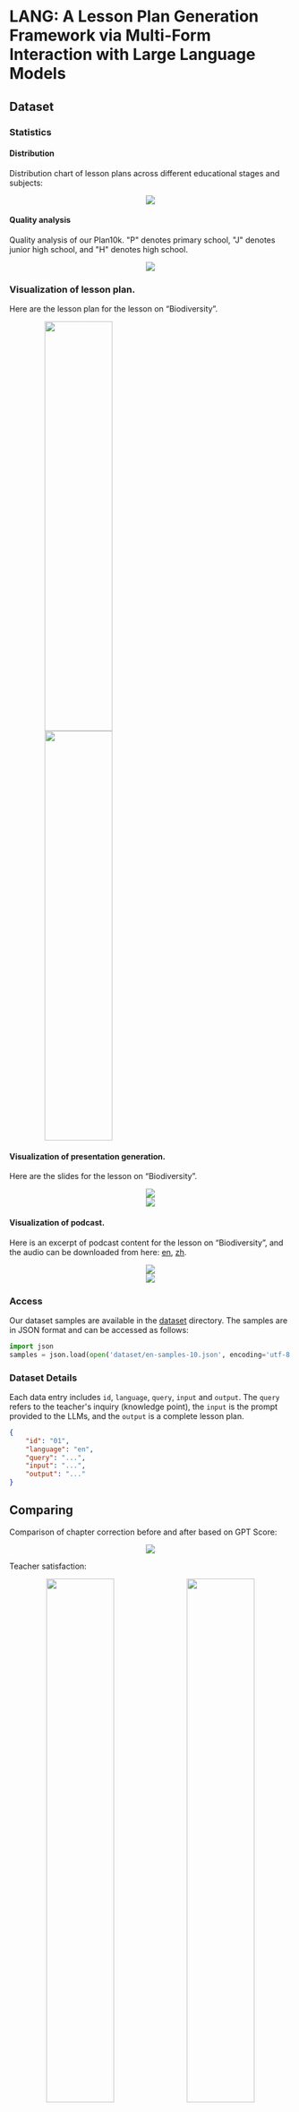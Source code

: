 # LANG: A Lesson Plan Generation Framework via Multi-Form Interaction with Large Language Models

## Dataset

### Statistics

#### Distribution

Distribution chart of lesson plans across different educational stages and subjects:

<div style="text-align: center;">
  <img src="imgs/lesson plan distribution.png">
</div>

#### Quality analysis

Quality analysis of our Plan10k. "P" denotes primary school, "J" denotes junior high school, and "H" denotes high school.

<div style="text-align: center;">
  <img src="imgs/plan10k.png">
</div>

### Visualization of lesson plan.
Here are the lesson plan for the lesson on “Biodiversity”.
<div style="text-align: center;">
  <img src="imgs/plan en.png" width="49%" style="display: flex" height="732px">
  <img src="imgs/plan zh.png" width="49%" style="display: flex" height="732px">
</div>


#### Visualization of presentation generation.
Here are the slides for the lesson on “Biodiversity”.

<div style="text-align: center;">
  <img src="imgs/ppt en.png">
</div>
<div style="text-align: center;">
  <img src="imgs/ppt zh.png">
</div>


#### Visualization of podcast.
Here is an excerpt of podcast content for the lesson on “Biodiversity”, and the audio can be downloaded from here: [en](files/podcast%20en.wav?raw=True), [zh](files/podcast%20zh.wav?raw=True).

<div style="text-align: center;">
  <img src="imgs/podcast en.png">
</div>

<div style="text-align: center;">
  <img src="imgs/podcast zh.png">
</div>

### Access

Our dataset samples are available in the [dataset](dataset) directory. The samples are in JSON format and can be accessed as follows:

```python
import json
samples = json.load(open('dataset/en-samples-10.json', encoding='utf-8'))
```

### Dataset Details

Each data entry includes `id`, `language`, `query`, `input` and `output`. The `query` refers to the teacher's inquiry (knowledge point), the `input` is the prompt provided to the LLMs, and the `output` is a complete lesson plan.

```json
{
    "id": "01",
    "language": "en",
    "query": "...",
    "input": "...",
    "output": "..."
}
```

## Comparing

Comparison of chapter correction before and after based on GPT Score:

<div style="text-align: center;">
  <img src="imgs/comparing.png">
</div>

Teacher satisfaction:

<div style="text-align: center;">
  <img src="imgs/human score on en.png" width=49%>
  <img src="imgs/human score on zh.png" width=49%>
</div>

## Demo
The following is a complete set of lesson plan, presentation, and podcast.

||en|zh|
|:-----|:-----:|:-----:|
|plan|[view](files/plan%20en.pdf)|[view](files/plan%20zh.pdf)|
|presentation|[view](files/ppt%20en.pdf)|[view](files/ppt%20zh.pdf)|
|podcast|[download](files/podcast%20en.wav?raw=True)|[download](files/podcast%20zh.wav?raw=True)|
